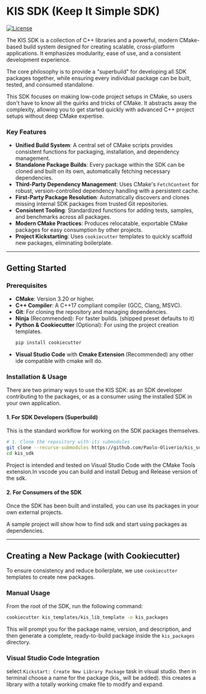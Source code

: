 # KIS SDK (Keep It Simple SDK)

[![License](https://img.shields.io/badge/license-MIT-blue)](./LICENSE)

The KIS SDK is a collection of C++ libraries and a powerful, modern CMake-based build system designed for creating scalable, cross-platform applications. It emphasizes modularity, ease of use, and a consistent development experience.

The core philosophy is to provide a "superbuild" for developing all SDK packages together, while ensuring every individual package can be built, tested, and consumed standalone.

This SDK focuses on making low-code project setups in CMake, so users don't have to know all the quirks and tricks of CMake. It abstracts away the complexity, allowing you to get started quickly with advanced C++ project setups without deep CMake expertise.

### Key Features

*   **Unified Build System**: A central set of CMake scripts provides consistent functions for packaging, installation, and dependency management.
*   **Standalone Package Builds**: Every package within the SDK can be cloned and built on its own, automatically fetching necessary dependencies.
*   **Third-Party Dependency Management**: Uses CMake's `FetchContent` for robust, version-controlled dependency handling with a persistent cache.
*   **First-Party Package Resolution**: Automatically discovers and clones missing internal SDK packages from trusted Git repositories.
*   **Consistent Tooling**: Standardized functions for adding tests, samples, and benchmarks across all packages.
*   **Modern CMake Practices**: Produces relocatable, exportable CMake packages for easy consumption by other projects.
*   **Project Kickstarting**: Uses `cookiecutter` templates to quickly scaffold new packages, eliminating boilerplate.

---

## Getting Started

### Prerequisites

*   **CMake**: Version 3.20 or higher.
*   **C++ Compiler**: A C++17 compliant compiler (GCC, Clang, MSVC).
*   **Git**: For cloning the repository and managing dependencies.
*   **Ninja** (Recommended): For faster builds. (shipped preset defaults to it)
*   **Python & Cookiecutter** (Optional): For using the project creation templates.
    ```bash
    pip install cookiecutter
    ```
*   **Visual Studio Code** with **Cmake Extension** (Recommended) any other ide compatible with cmake will do.

### Installation & Usage

There are two primary ways to use the KIS SDK: as an SDK developer contributing to the packages, or as a consumer using the installed SDK in your own application.

#### 1. For SDK Developers (Superbuild)

This is the standard workflow for working on the SDK packages themselves.

```bash
# 1. Clone the repository with its submodules
git clone --recurse-submodules https://github.com/Paolo-Oliverio/kis_sdk.git
cd kis_sdk
```
Project is intended and tested on Visual Studio Code with the CMake Tools extension.In vscode you can build and install Debug and Release version of the sdk.

#### 2. For Consumers of the SDK

Once the SDK has been built and installed, you can use its packages in your own external projects.

A sample project will show how to find sdk and start using packages as dependencies.

---

## Creating a New Package (with Cookiecutter)

To ensure consistency and reduce boilerplate, we use `cookiecutter` templates to create new packages.

### Manual Usage

From the root of the SDK, run the following command:
```bash
cookiecutter kis_templates/kis_lib_template -o kis_packages
```
This will prompt you for the package name, version, and description, and then generate a complete, ready-to-build package inside the `kis_packages` directory.

### Visual Studio Code Integration

select `Kickstart: Create New Library Package` task in visual studio.
then in terminal choose a name for the package (kis_ will be added).
this creates a library with a totally working cmake file to modify and expand.
